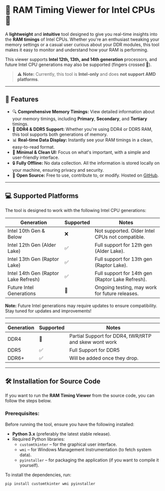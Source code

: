 # 🧠 RAM Timing Viewer for Intel CPUs 🧠

A **lightweight** and **intuitive** tool designed to give you real-time insights into the **RAM timings** of Intel CPUs. Whether you're an enthusiast tweaking your memory settings or a casual user curious about your DDR modules, this tool makes it easy to monitor and understand how your RAM is performing.

This viewer supports **Intel 12th, 13th, and 14th generation** processors, and future Intel CPU generations may also be supported (fingers crossed 🤞).

> ⚠️ **Note:** Currently, this tool is **Intel-only** and does **not support AMD platforms**.

---

## 🚀 Features

- 🔍 **Comprehensive Memory Timings:** View detailed information about your memory timings, including **Primary**, **Secondary**, and **Tertiary** timings.
- 💾 **DDR4 & DDR5 Support:** Whether you're using DDR4 or DDR5 RAM, this tool supports both generations of memory.
- 📊 **Real-time Data Display:** Instantly see your RAM timings in a clean, easy-to-read format.
- 🧩 **Minimal & Clean UI:** Focus on what's important, with a simple and user-friendly interface.
- 🔒 **Fully Offline:** No data collection. All the information is stored locally on your machine, ensuring privacy and security.
- 📁 **Open Source:** Free to use, contribute to, or modify. Hosted on [GitHub](link-to-repo).

---

## 💻 Supported Platforms

The tool is designed to work with the following Intel CPU generations:

| Generation          | Supported  | Notes                                  |
|---------------------|------------|----------------------------------------|
| Intel 10th Gen & Below | ❌         | Not supported. Older Intel CPUs not compatible. |
| Intel 12th Gen (Alder Lake) | ✅       | Full support for 12th gen (Alder Lake). |
| Intel 13th Gen (Raptor Lake) | ✅       | Full support for 13th gen (Raptor Lake). |
| Intel 14th Gen (Raptor Lake Refresh) | ✅ | Full support for 14th gen (Raptor Lake Refresh). |
| Future Intel Generations | 🚧        | Ongoing testing, may work for future releases. |

**Note:** Future Intel generations may require updates to ensure compatibility. Stay tuned for updates and improvements!

---


| Generation          | Supported  | Notes                                  |
|---------------------|------------|----------------------------------------|
| DDR4 | 🚧         | Partial Support for DDR4, tWR/tRTP and skew wont work |
| DDR5 | ✅        | Full Support for DDR5 |
| DDR6+ | ✅        | Will be added once they drop. |

---

## 🛠️ Installation for Source Code

If you want to run the **RAM Timing Viewer** from the source code, you can follow the steps below.

### Prerequisites:

Before running the tool, ensure you have the following installed:

- **Python 3.x** (preferably the latest stable release).
- Required Python libraries:
  - `customtkinter` – for the graphical user interface.
  - `wmi` – for Windows Management Instrumentation (to fetch system data).
  - `pyinstaller` – for packaging the application (if you want to compile it yourself).

To install the dependencies, run:

```bash
pip install customtkinter wmi pyinstaller
